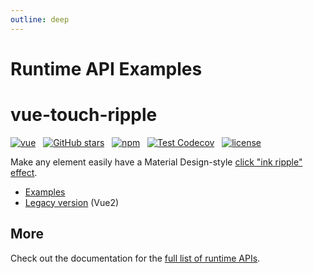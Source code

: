 ```yaml
---
outline: deep
---
```


# Runtime API Examples



# vue-touch-ripple

[![vue](https://img.shields.io/badge/MADE%20WITH-VUE-42a97a?style=for-the-badge&labelColor=35495d)](https://vuejs.org)
&nbsp;
[![GitHub stars](https://img.shields.io/github/stars/surmon-china/vue-touch-ripple.svg?style=for-the-badge)](https://github.com/surmon-china/vue-touch-ripple/stargazers)
&nbsp;
[![npm](https://img.shields.io/npm/v/vue-touch-ripple?color=c7343a&label=npm&style=for-the-badge)](https://www.npmjs.com/package/vue-touch-ripple)
&nbsp;
[![Test Codecov](https://img.shields.io/codecov/c/github/surmon-china/vue-touch-ripple?style=for-the-badge)](https://codecov.io/gh/surmon-china/vue-touch-ripple)
&nbsp;
[![license](https://img.shields.io/github/license/mashape/apistatus.svg?style=for-the-badge)](/LICENSE)

Make any element easily have a Material Design-style [click "ink ripple" effect](https://material-components.github.io/material-components-web-catalog/#/component/ripple).

- [Examples](https://github.surmon.me/vue-touch-ripple)
- [Legacy version](https://github.com/surmon-china/vue-touch-ripple/tree/v3.0.0) (Vue2)


## More

Check out the documentation for the [full list of runtime APIs](https://vitepress.dev/reference/runtime-api#usedata).
